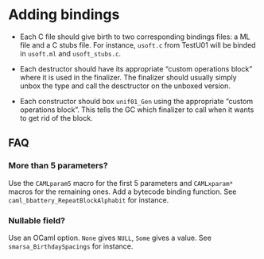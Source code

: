Adding bindings
===============

- Each C file should give birth to two corresponding bindings files: a ML file
  and a C stubs file. For instance, `usoft.c` from TestU01 will be binded in
  `usoft.ml` and `usoft_stubs.c`.

- Each destructor should have its appropriate “custom operations block” where it
  is used in the finalizer. The finalizer should usually simply unbox the type
  and call the desctructor on the unboxed version.

- Each constructor should box `unif01_Gen` using the appropriate “custom
  operations block”. This tells the GC which finalizer to call when it wants to
  get rid of the block.

FAQ
---

### More than 5 parameters?

Use the `CAMLparam5` macro for the first 5 parameters and `CAMLxparam*` macros
for the remaining ones. Add a bytecode binding function. See
`caml_bbattery_RepeatBlockAlphabit` for instance.

### Nullable field?

Use an OCaml option. `None` gives `NULL`, `Some` gives a value. See
`smarsa_BirthdaySpacings` for instance.
